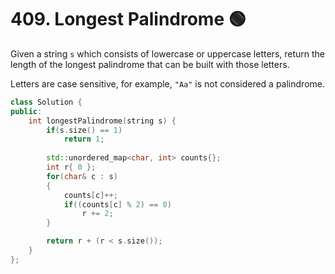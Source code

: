 # 409. Longest Palindrome 🟢

Given a string `s` which consists of lowercase or uppercase letters, return the length of the longest palindrome that can be built with those letters.

Letters are case sensitive, for example, `"Aa"` is not considered a palindrome.

```cpp
class Solution {
public:
    int longestPalindrome(string s) {
        if(s.size() == 1)
            return 1;
            
        std::unordered_map<char, int> counts{};
        int r{ 0 };
        for(char& c : s)
        {
            counts[c]++;
            if((counts[c] % 2) == 0)
                r += 2;
        }

        return r + (r < s.size());
    }
};
```